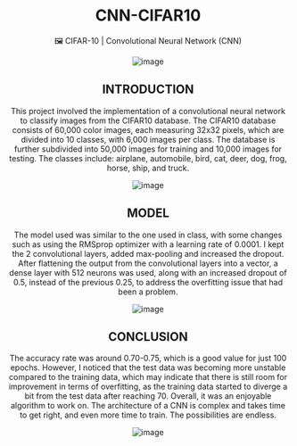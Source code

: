 <div align="center">
  
# CNN-CIFAR10
🖼️ CIFAR-10 | Convolutional Neural Network (CNN)

![image](https://github.com/soaresgabe/CNN-CIFAR10/assets/99471382/b0f0441c-108e-4e40-941a-6598c04f03c2)

## INTRODUCTION

  This project involved the implementation of a convolutional neural network to classify images from the CIFAR10 database. 
  The CIFAR10 database consists of 60,000 color images, each measuring 32x32 pixels, which are divided into 10 classes, with 6,000 images per class. 
  The database is further subdivided into 50,000 images for training and 10,000 images for testing. 
  The classes include: airplane, automobile, bird, cat, deer, dog, frog, horse, ship, and truck.

![image](https://github.com/soaresgabe/CNN-CIFAR10/assets/99471382/4274f525-f955-4541-af97-5c1b515ce6fc)

## MODEL

  The model used was similar to the one used in class, with some changes such as using the RMSprop optimizer with a learning rate of 0.0001. 
  I kept the 2 convolutional layers, added max-pooling and increased the dropout. 
  After flattening the output from the convolutional layers into a vector, a dense layer with 512 neurons was used, along with an increased dropout of 0.5, instead of the previous 0.25, to address the overfitting issue that had been a problem.

![image](https://github.com/soaresgabe/CNN-CIFAR10/assets/99471382/141a93df-e660-4099-945f-7edb51713f53)

## CONCLUSION

  The accuracy rate was around 0.70-0.75, which is a good value for just 100 epochs. 
  However, I noticed that the test data was becoming more unstable compared to the training data, which may indicate that there is still room for improvement in terms of overfitting, as the training data started to diverge a bit from the test data after reaching 70. 
  Overall, it was an enjoyable algorithm to work on. The architecture of a CNN is complex and takes time to get right, and even more time to train. The possibilities are endless.

  ![image](https://github.com/soaresgabe/CNN-CIFAR10/assets/99471382/1b2aeb4d-8b24-4d65-99b2-38312ffde675)

</div>

